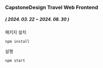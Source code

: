 ### CapstoneDesign Travel Web Frontend
##### ( 2024. 03. 22 ~ 2024. 08. 30 )

패키지 설치
```
npm install
```
실행
```
npm start
```